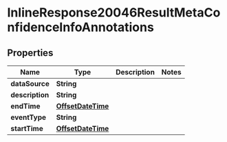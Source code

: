 # InlineResponse20046ResultMetaConfidenceInfoAnnotations

## Properties
Name | Type | Description | Notes
------------ | ------------- | ------------- | -------------
**dataSource** | **String** |  | 
**description** | **String** |  | 
**endTime** | [**OffsetDateTime**](OffsetDateTime.md) |  | 
**eventType** | **String** |  | 
**startTime** | [**OffsetDateTime**](OffsetDateTime.md) |  | 
